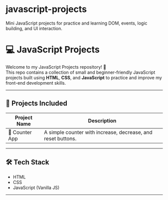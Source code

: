 # javascript-projects
Mini JavaScript projects for practice and learning DOM, events, logic building, and UI interaction.
# 💻 JavaScript Projects

Welcome to my JavaScript Projects repository! 👋  
This repo contains a collection of small and beginner-friendly JavaScript projects built using **HTML**, **CSS**, and **JavaScript** to practice and improve my front-end development skills.

---

## 🚀 Projects Included

| Project Name             | Description                                                                 |
|--------------------------|-----------------------------------------------------------------------------|
| 🔢 Counter App           | A simple counter with increase, decrease, and reset buttons.                |


---

## 🛠️ Tech Stack

- HTML
- CSS
- JavaScript (Vanilla JS)

---

